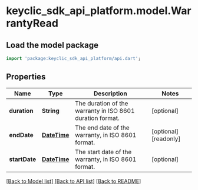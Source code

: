 # keyclic_sdk_api_platform.model.WarrantyRead

## Load the model package
```dart
import 'package:keyclic_sdk_api_platform/api.dart';
```

## Properties
Name | Type | Description | Notes
------------ | ------------- | ------------- | -------------
**duration** | **String** | The duration of the warranty in ISO 8601 duration format. | [optional] 
**endDate** | [**DateTime**](DateTime.md) | The end date of the warranty, in ISO 8601 format. | [optional] [readonly] 
**startDate** | [**DateTime**](DateTime.md) | The start date of the warranty, in ISO 8601 format. | [optional] 

[[Back to Model list]](../README.md#documentation-for-models) [[Back to API list]](../README.md#documentation-for-api-endpoints) [[Back to README]](../README.md)


